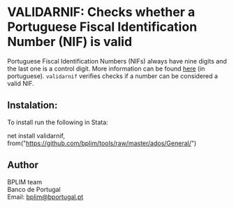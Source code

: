 # VALIDARNIF: Checks whether a Portuguese Fiscal Identification Number (NIF) is valid

Portuguese Fiscal Identification Numbers (NIFs) always have nine digits and the last one is a control digit. More information can be found
[here](https://pt.wikipedia.org/wiki/N%C3%BAmero_de_identifica%C3%A7%C3%A3o_fiscal) (in portuguese).
`validarnif` verifies checks if a number can be considered a valid NIF.

## Instalation:

To install run the following in Stata:

net install validarnif, from("https://github.com/bplim/tools/raw/master/ados/General/")

## Author

BPLIM team
<br>Banco de Portugal
<br>Email: bplim@bportugal.pt

